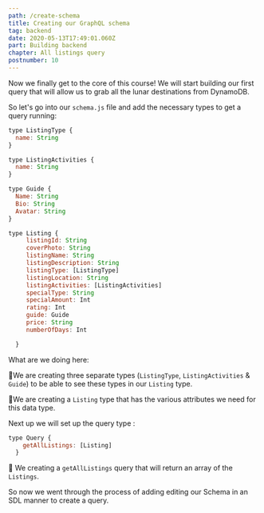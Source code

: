 ```yaml
---
path: /create-schema
title: Creating our GraphQL schema
tag: backend
date: 2020-05-13T17:49:01.060Z
part: Building backend
chapter: All listings query
postnumber: 10
---
```


Now we finally get to the core of this course! We will start building our first query that will allow us to grab all the lunar destinations from DynamoDB.

So let's go into our `schema.js` file and add the necessary types to get a query running:

```javascript
type ListingType {
  name: String
}

type ListingActivities {
  name: String
}

type Guide {
  Name: String
  Bio: String
  Avatar: String
}

type Listing {
     listingId: String
     coverPhoto: String
     listingName: String
     listingDescription: String
     listingType: [ListingType]
     listingLocation: String
     listingActivities: [ListingActivities]
     specialType: String
     specialAmount: Int
     rating: Int
     guide: Guide
     price: String
     numberOfDays: Int

  }
```

What are we doing here:

🔋We are creating three separate types (`ListingType`, `ListingActivities` & `Guide`) to be able to see these types in our `Listing` type.

🔋We are creating a `Listing` type that has the various attributes we need for this data type.

Next up we will set up the query type :

```javascript
type Query {
    getAllListings: [Listing]
  }
```

🔋 We creating a `getAllListings` query that will return an array of the `Listings`.

So now we went through the process of adding editing our Schema in an SDL manner to create a query.
